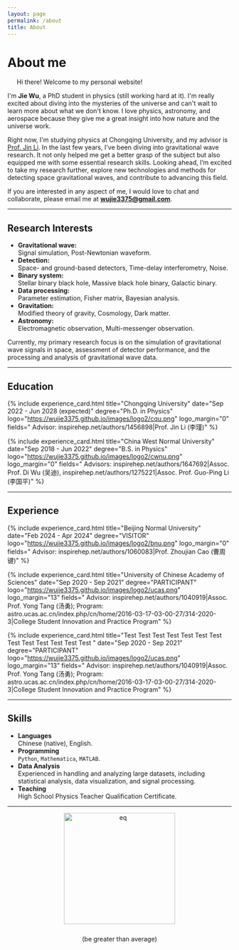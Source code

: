 ```yaml
---
layout: page
permalink: /about
title: About
---
```


<!-- # <span style="color:red">The website is not completed.</span> -->

<style>
  @font-face {
    font-family: 'ARIAL';
    src: url('/assets/fonts/ARIAL.TTF') format('truetype');
  }
  @font-face {
    font-family: 'ARIALBD';
    src: url('/assets/fonts/ARIALBD.TTF') format('truetype');
  }
  /* li {
    font-family: 'times', serif;
  } */
  /* li {
    font-family: 'ARIALBD', serif;
    font-size: 20px;
  } */
  /* body {
    font-family: 'ARIAL', serif;
  } */
</style>

# About me

<!-- <img src="https://wujie3375.github.io/caihanlin.jpg" class="floatpic" width="360" height="480"> -->
 


<p style="text-indent: 1.5em;">Hi there! Welcome to my personal website!</p>

I'm **Jie Wu**, a PhD student in physics (still working hard at it). 
I'm really excited about diving into the mysteries of the universe and can't wait to learn more about what we don't know. 
I love physics, astronomy, and aerospace because they give me a great insight into how nature and the universe work.

Right now, I'm studying physics at Chongqing University, and my advisor is [Prof. Jin Li](https://inspirehep.net/authors/1456898?ui-citation-summary=true&ui-exclude-self-citations=true). 
In the last few years, I've been diving into gravitational wave research. It not only helped me get a better grasp of the subject but also equipped me with some essential research skills. Looking ahead, I’m excited to take my research further, explore new technologies and methods for detecting space gravitational waves, and contribute to advancing this field.

If you are interested in any aspect of me, I would love to chat and collaborate, please email me at **wujie3375@gmail.com**.

---

## Research Interests

- **Gravitational wave:**  
  Signal simulation, Post-Newtonian waveform.
- **Detection:**  
  Space- and ground-based detectors, Time-delay interferometry, Noise.
- **Binary system:**  
  Stellar binary black hole, Massive black hole binary, Galactic binary.
- **Data processing:**  
  Parameter estimation, Fisher matrix, Bayesian analysis.
- **Gravitation:**  
  Modified theory of gravity, Cosmology, Dark matter.
- **Astronomy:**  
  Electromagnetic observation, Multi-messenger observation.

Currently, my primary research focus is on the simulation of gravitational wave signals in space, assessment of detector performance, and the processing and analysis of gravitational wave data.


---

## Education

{% include experience_card.html 
  title="Chongqing University" 
  date="Sep 2022 - Jun 2028 (expected)" 
  degree="Ph.D. in Physics" 
  logo="https://wujie3375.github.io/images/logo2/cqu.png" 
  logo_margin="0"
  fields="
    Advisor: inspirehep.net/authors/1456898|Prof. Jin Li (李瑾)"
%}


{% include experience_card.html 
  title="China West Normal University" 
  date="Sep 2018 - Jun 2022" 
  degree="B.S. in Physics" 
  logo="https://wujie3375.github.io/images/logo2/cwnu.png" 
  logo_margin="0"
  fields="
    Advisors: inspirehep.net/authors/1647692|Assoc. Prof. Di Wu (吴迪),
    inspirehep.net/authors/1275221|Assoc. Prof. Guo-Ping Li (李国平)"
%}

---

## Experience

{% include experience_card.html 
  title="Beijing Normal University" 
  date="Feb 2024 - Apr 2024" 
  degree="VISITOR" 
  logo="https://wujie3375.github.io/images/logo2/bnu.png" 
  logo_margin="0"
  fields="
    Advisor: inspirehep.net/authors/1060083|Prof. Zhoujian Cao (曹周键)"
%}

{% include experience_card.html 
  title="University of Chinese Academy of Sciences" 
  date="Sep 2020 - Sep 2021" 
  degree="PARTICIPANT" 
  logo="https://wujie3375.github.io/images/logo2/ucas.png" 
  logo_margin="13"
  fields="
    Advisor: inspirehep.net/authors/1040919|Assoc. Prof. Yong Tang (汤勇);
    Program: astro.ucas.ac.cn/index.php/cn/home/2016-03-17-03-00-27/314-2020-3|College Student Innovation and Practice Program"
%}

{% include experience_card.html 
  title="Test Test Test Test Test Test Test Test Test Test Test Test Test " 
  date="Sep 2020 - Sep 2021" 
  degree="PARTICIPANT" 
  logo="https://wujie3375.github.io/images/logo2/ucas.png" 
  logo_margin="13"
  fields="
    Advisor: inspirehep.net/authors/1040919|Assoc. Prof. Yong Tang (汤勇);
    Program: astro.ucas.ac.cn/index.php/cn/home/2016-03-17-03-00-27/314-2020-3|College Student Innovation and Practice Program"
%}

---

## Skills

- **Languages**    
    Chinese (native), English.
- **Programming**  
    `Python`, `Mathematica`, `MATLAB`.
- **Data Analysis**  
    Experienced in handling and analyzing large datasets, including statistical analysis, data visualization, and signal processing.
- **Teaching**  
    High School Physics Teacher Qualification Certificate.



---


<div style="text-align: center;">
  <!-- 插入名字图片 -->
  <img src="https://wujie3375.github.io\images\eq.png" alt="eq" style="width: 250px; vertical-align: middle;">
  
  <!-- 日期和地点 -->
  <p style="margin: 25px 0;">(be greater than average)</p>
</div>
